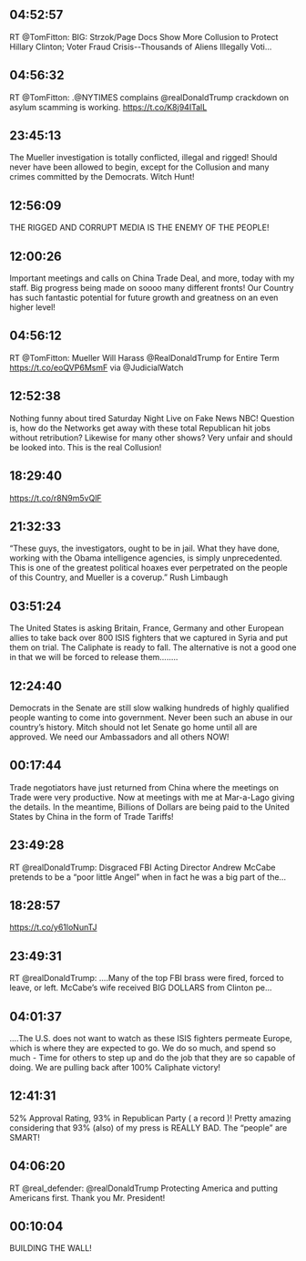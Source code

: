 ## 04:52:57
RT @TomFitton: BIG: Strzok/Page Docs Show More Collusion to Protect Hillary Clinton; Voter Fraud Crisis--Thousands of Aliens Illegally Voti…
## 04:56:32
RT @TomFitton: .@NYTIMES complains @realDonaldTrump crackdown on asylum scamming is working.  https://t.co/K8j94ITalL
## 23:45:13
The Mueller investigation is totally conflicted, illegal and rigged! Should never have been allowed to begin, except for the Collusion and many crimes committed by the Democrats. Witch Hunt!
## 12:56:09
THE RIGGED AND CORRUPT MEDIA IS THE ENEMY OF THE PEOPLE!
## 12:00:26
Important meetings and calls on China Trade Deal, and more, today with my staff. Big progress being made on soooo many different fronts! Our Country has such fantastic potential for future growth and greatness on an even higher level!
## 04:56:12
RT @TomFitton: Mueller Will Harass @RealDonaldTrump for Entire Term https://t.co/eoQVP6MsmF via @JudicialWatch
## 12:52:38
Nothing funny about tired Saturday Night Live on Fake News NBC! Question is, how do the Networks get away with these total Republican hit jobs without retribution? Likewise for many other shows? Very unfair and should be looked into. This is the real Collusion!
## 18:29:40
https://t.co/r8N9m5vQlF
## 21:32:33
“These guys, the investigators, ought to be in jail. What they have done, working with the Obama intelligence agencies, is simply unprecedented. This is one of the greatest political hoaxes ever perpetrated on the people of this Country, and Mueller is a coverup.”  Rush Limbaugh
## 03:51:24
The United States is asking Britain, France, Germany and other European allies to take back over 800 ISIS fighters that we captured in Syria and put them on trial. The Caliphate is ready to fall. The alternative is not a good one in that we will be forced to release them........
## 12:24:40
Democrats in the Senate are still slow walking hundreds of highly qualified people wanting to come into government. Never been such an abuse in our country’s history. Mitch should not let Senate go home until all are approved. We need our Ambassadors and all others NOW!
## 00:17:44
Trade negotiators have just returned from China where the meetings on Trade were very productive. Now at meetings with me at Mar-a-Lago giving the details. In the meantime, Billions of Dollars are being paid to the United States by China in the form of Trade Tariffs!
## 23:49:28
RT @realDonaldTrump: Disgraced FBI Acting Director Andrew McCabe pretends to be a “poor little Angel” when in fact he was a big part of the…
## 18:28:57
https://t.co/y61loNunTJ
## 23:49:31
RT @realDonaldTrump: ....Many of the top FBI brass were fired, forced to leave, or left. McCabe’s wife received BIG DOLLARS from Clinton pe…
## 04:01:37
....The U.S. does not want to watch as these ISIS fighters permeate Europe, which is where they are expected to go. We do so much, and spend so much - Time for others to step up and do the job that they are so capable of doing. We are pulling back after 100% Caliphate victory!
## 12:41:31
52% Approval Rating, 93% in Republican Party ( a record )! Pretty amazing considering that 93% (also) of my press is REALLY BAD. The “people” are SMART!
## 04:06:20
RT @real_defender: @realDonaldTrump Protecting America and putting Americans first. Thank you Mr. President!
## 00:10:04
BUILDING THE WALL!
